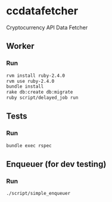 ccdatafetcher
============================================
Cryptocurrency API Data Fetcher

Worker
-------
### Run

```sh
rvm install ruby-2.4.0
rvm use ruby-2.4.0
bundle install
rake db:create db:migrate
ruby script/delayed_job run
```

Tests
-------
### Run

```sh
bundle exec rspec
```

Enqueuer (for dev testing)
-------
### Run

```sh
./script/simple_enqueuer
```

